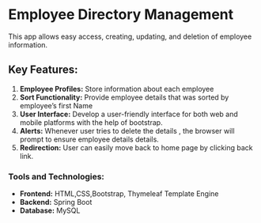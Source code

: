 # Employee Directory Management
This app allows easy access, creating, updating, and deletion of employee information.    
            
## Key Features:

1. **Employee Profiles:** Store information about each employee  
2. **Sort Functionality:** Provide employee details that was sorted by employee’s first Name 
3. **User Interface:** Develop a user-friendly interface for both web and mobile platforms with the help of bootstrap. 
4. **Alerts:** Whenever user tries to delete the details , the browser will prompt to ensure employee details details.
5. **Redirection:** User can easily move back to home page by clicking back link. 

### Tools and Technologies:

+ **Frontend:** HTML,CSS,Bootstrap, Thymeleaf Template Engine 
+ **Backend:**  Spring Boot 
+ **Database:** MySQL 
